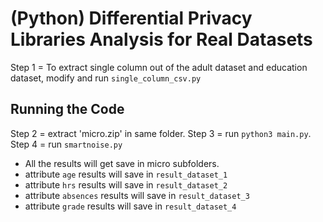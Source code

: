 
# (Python) Differential Privacy Libraries Analysis for Real Datasets

Step 1 = To extract single column out of the adult dataset and education dataset, modify and run `single_column_csv.py`

## Running the Code

Step 2 = extract 'micro.zip' in same folder.
Step 3 = run `python3 main.py`.
Step 4 = run `smartnoise.py`

- All the results will get save in micro subfolders.
- attribute `age` results will save in `result_dataset_1`
- attribute `hrs` results will save in `result_dataset_2`
- attribute `absences` results will save in `result_dataset_3`
- attribute `grade` results will save in `result_dataset_4`


 
